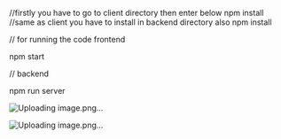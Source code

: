 //firstly you have to go to client directory then enter below 
npm install 
//same as client you have to install in backend directory also
npm install

// for running the code frontend

npm start

// backend 

npm run server

![Uploading image.png…]()

![Uploading image.png…]()
